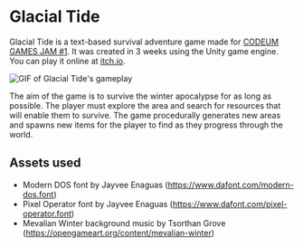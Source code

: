 # Glacial Tide
Glacial Tide is a text-based survival adventure game made for [CODEUM GAMES JAM #1](https://itch.io/jam/codeum-games-jam).
It was created in 3 weeks using the Unity game engine. You can play it online at [itch.io](https://bryony-s.itch.io/glacial-tide).

![GIF of Glacial Tide's gameplay](https://github.com/user-attachments/assets/cf16c4dd-983e-4501-a278-371757f494bc)

The aim of the game is to survive the winter apocalypse for as long as possible. The player must explore the area and search for resources that will enable them to survive.
The game procedurally generates new areas and spawns new items for the player to find as they progress through the world.

## Assets used
- Modern DOS font by Jayvee Enaguas (https://www.dafont.com/modern-dos.font)
- Pixel Operator font by Jayvee Enaguas (https://www.dafont.com/pixel-operator.font)
- Mevalian Winter background music by Tsorthan Grove (https://opengameart.org/content/mevalian-winter)
